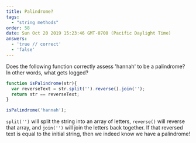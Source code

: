 ```yaml
---
title: Palindrome?
tags:
  - "string methods"
order: 58
date: Sun Oct 20 2019 15:23:46 GMT-0700 (Pacific Daylight Time)
answers: 
  - 'true // correct'
  - 'false'
---
```


Does the following function correctly assess 'hannah' to be a palindrome? In other words, what gets logged?

```javascript
function isPalindrome(str){
  var reverseText = str.split('').reverse().join('');
  return str == reverseText;
}

isPalindrome('hannah');
```

<!-- explanation -->

`split('')` will split the string into an array of letters, `reverse()` will reverse that array, and `join('')` will join the letters back together. If that reversed text is equal to the initial string, then we indeed know we have a palindrome!
